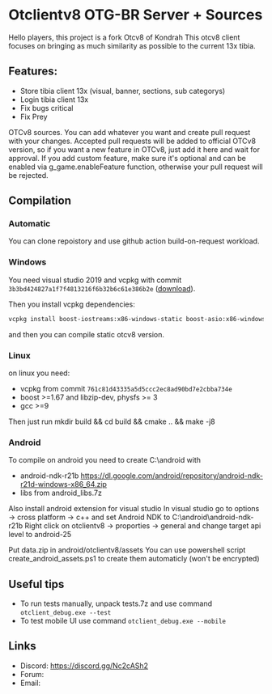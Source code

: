 # Otclientv8 OTG-BR Server + Sources

Hello players, this project is a fork Otcv8 of Kondrah
This otcv8 client focuses on bringing as much similarity as possible to the current 13x tibia.

## Features:
- Store tibia client 13x (visual, banner, sections, sub categorys)
- Login tibia client 13x
- Fix bugs critical
- Fix Prey 


OTCv8 sources. You can add whatever you want and create pull request with your changes.
Accepted pull requests will be added to official OTCv8 version, so if you want a new feature in OTCv8, just add it here and wait for approval.
If you add custom feature, make sure it's optional and can be enabled via g_game.enableFeature function, otherwise your pull request will be rejected.

## Compilation

### Automatic

You can clone repoistory and use github action build-on-request workload.

### Windows

You need visual studio 2019 and vcpkg with commit `3b3bd424827a1f7f4813216f6b32b6c61e386b2e` ([download](https://github.com/microsoft/vcpkg/archive/3b3bd424827a1f7f4813216f6b32b6c61e386b2e.zip)).

Then you install vcpkg dependencies:
```bash
vcpkg install boost-iostreams:x86-windows-static boost-asio:x86-windows-static boost-beast:x86-windows-static boost-system:x86-windows-static boost-variant:x86-windows-static boost-lockfree:x86-windows-static boost-process:x86-windows-static boost-program-options:x86-windows-static luajit:x86-windows-static glew:x86-windows-static boost-filesystem:x86-windows-static boost-uuid:x86-windows-static physfs:x86-windows-static openal-soft:x86-windows-static libogg:x86-windows-static libvorbis:x86-windows-static zlib:x86-windows-static libzip:x86-windows-static openssl:x86-windows-static
```

and then you can compile static otcv8 version.

### Linux

on linux you need:
- vcpkg from commit `761c81d43335a5d5ccc2ec8ad90bd7e2cbba734e`
- boost >=1.67 and libzip-dev, physfs >= 3
- gcc >=9

Then just run mkdir build && cd build && cmake .. && make -j8

### Android

To compile on android you need to create C:\android with
- android-ndk-r21b https://dl.google.com/android/repository/android-ndk-r21d-windows-x86_64.zip
- libs from android_libs.7z

Also install android extension for visual studio
In visual studio go to options -> cross platform -> c++ and set Android NDK to C:\android\android-ndk-r21b
Right click on otclientv8 -> proporties -> general and change target api level to android-25

Put data.zip in android/otclientv8/assets
You can use powershell script create_android_assets.ps1 to create them automaticly (won't be encrypted)

## Useful tips

- To run tests manually, unpack tests.7z and use command `otclient_debug.exe --test`
- To test mobile UI use command `otclient_debug.exe --mobile`

## Links

- Discord: https://discord.gg/Nc2cASh2
- Forum: 
- Email: 
